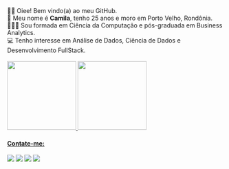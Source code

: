 <div>
✌🏽 Oiee! Bem vindo(a) ao meu GitHub. </br> 
🌻 Meu nome é <b>Camila</b>, tenho 25 anos e moro em Porto Velho, Rondônia. </br> 
👩🏽‍🎓 Sou formada em Ciência da Computação e pós-graduada em Business Analytics. </br> 
💻 Tenho interesse em Análise de Dados, Ciência de Dados e Desenvolvimento FullStack.</br>
<!--📚 Atualmente estou participando do <b>Santander Bootcamp Fullstack Developer da DIO</b>.-->
</div>

<br/>

<div>
<a href="https://github.com/seu-usuário-aqui">
<img height="160em" src="https://github-readme-stats.vercel.app/api/top-langs/?username=kmilasantos&layout=compact&langs_count=7&theme=buefy&locale=pt-br"/>
<img height="160em" src="https://github-readme-stats.vercel.app/api?username=kmilasantos&show_icons=true&theme=buefy&include_all_commits=true&count_private=true&locale=pt-br"/>
</div>

<h4>Contate-me:</h4>

<div>
<a href="https://www.facebook.com/camilasantos.ro" target="_blank"><img src="https://img.shields.io/badge/-Facebook-%230047B3?style=for-the-badge&logo=facebook&logoColor=white" target="_blank"></a>
<a href="https://www.instagram.com/kmilasantos_" target="_blank"><img src="https://img.shields.io/badge/-Instagram-%23E4405F?style=for-the-badge&logo=instagram&logoColor=white" target="_blank"></a>
<a href="https://www.linkedin.com/in/kmilasantos" target="_blank"><img src="https://img.shields.io/badge/-LinkedIn-%230077B5?style=for-the-badge&logo=linkedin&logoColor=white" target="_blank"></a>   
<a href = "mailto:camilasilvasantos97@hotmail.com"><img src="https://img.shields.io/badge/Gmail-D14836?style=for-the-badge&logo=gmail&logoColor=white" target="_blank"></a>
</div>


 
<!---
kmilasantos/kmilasantos é um repositório ✨ especial ✨ porque seu `README.md` (este arquivo) aparece no seu perfil do GitHub.
Você pode clicar no link Visualizar para dar uma olhada nas suas alterações.
--->
